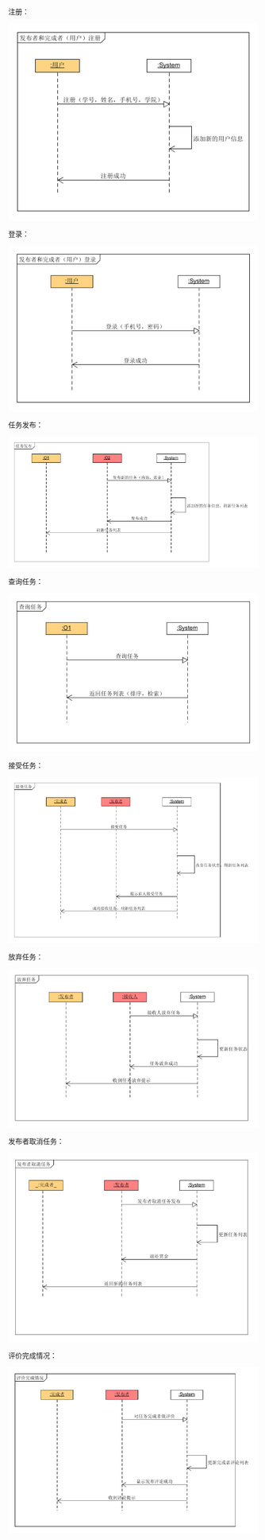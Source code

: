 注册：

![](注册.png)

登录：

![](登录.png)

任务发布：

![](任务发布.png)

查询任务：

![](查询任务.png)

接受任务：

![](接受任务.png)

放弃任务：

![](放弃任务.png)

发布者取消任务：

![](发布者取消任务.png)

评价完成情况：

![](评价完成情况.png)
